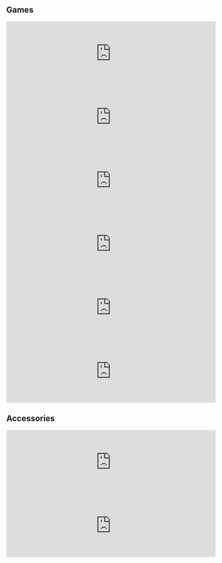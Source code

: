 <h2>Games</h2>
<iframe frameborder="0" src="https://itch.io/embed/1292136?dark=true" width="552" height="167"><a href="https://yikuans.itch.io/rooftop">Rooftop Rakesh by yikuans</a></iframe>
<iframe frameborder="0" src="https://itch.io/embed/1291596?dark=true" width="552" height="167"><a href="https://yikuans.itch.io/bugs">Bugs! by yikuans</a></iframe>
<iframe frameborder="0" src="https://itch.io/embed/1065479?dark=true" width="552" height="167"><a href="https://yikuans.itch.io/escape-velocity">Escape Velocity by yikuans</a></iframe>
<iframe frameborder="0" src="https://itch.io/embed/1065504?dark=true" width="552" height="167"><a href="https://yikuans.itch.io/simple-world">Simple World by yikuans</a></iframe>
<iframe frameborder="0" src="https://itch.io/embed/1065501?dark=true" width="552" height="167"><a href="https://yikuans.itch.io/duck-tanks">Duck Tanks! by yikuans</a></iframe>
<iframe frameborder="0" src="https://itch.io/embed/1065494?dark=true" width="552" height="167"><a href="https://yikuans.itch.io/saber-pong">Saber Pong by yikuans</a></iframe>
<h2>Accessories</h2>
<iframe frameborder="0" src="https://itch.io/embed/1337663?dark=true" width="552" height="167"><a href="https://yikuans.itch.io/legendvc">Legend Virtual Console by yikuans</a></iframe>
<iframe frameborder="0" src="https://itch.io/embed/1065568?dark=true" width="552" height="167"><a href="https://yikuans.itch.io/runtime-speedrun-tools">Runtime Speedrun Tools by yikuans</a></iframe>
